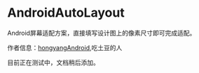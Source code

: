 # AndroidAutoLayout
Android屏幕适配方案，直接填写设计图上的像素尺寸即可完成适配。

作者信息：[hongyangAndroid](https://github.com/hongyangAndroid),吃土豆的人

目前正在测试中，文档稍后添加。



